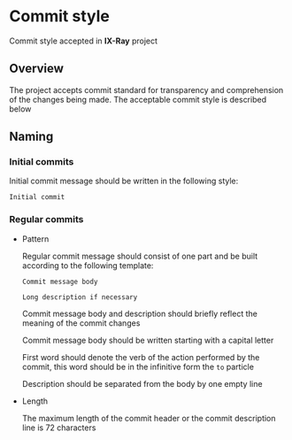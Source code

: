 # Commit style

Commit style accepted in __IX-Ray__ project

## Overview

The project accepts commit standard for transparency and comprehension of the changes being made. The acceptable commit style is described below

## Naming

### Initial commits

Initial commit message should be written in the following style:

```text
Initial commit
```

### Regular commits

- Pattern

  Regular commit message should consist of one part and be built according to the following template:

  ```test
  Commit message body

  Long description if necessary
  ```

  Commit message body and description should briefly reflect the meaning of the commit changes

  Commit message body should be written starting with a capital letter

  First word should denote the verb of the action performed by the commit, this word should be in the infinitive form the `to` particle

  Description should be separated from the body by one empty line

- Length

  The maximum length of the commit header or the commit description line is 72 characters
